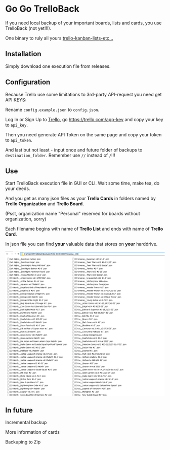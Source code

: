 # Go Go TrelloBack

If you need local backup of your important boards, lists and cards, you use TrelloBack (not yet!!!).

One binary to rulу all yours [trello-kanban-lists-etc...](https://trello.com)



## Installation

Simply download one execution file from releases.



## Configuration

Because Trello use some limitations to 3rd-party API-request you need get API KEYS: 

Rename ```config.example.json``` to ```config.json```.

Log In or Sign Up to [Trello](https://trello.com), go https://trello.com/app-key and copy your key to ```api_key```.

Then you need generate API Token on the same page and copy your token to ```api_token```.



And last but not least -  input once and future folder of backups to ```destination_folder```. Remember use ```//``` instead of ```/```!!!



##  Use

Start TrelloBack execution file in GUI or CLI. Wait some time, make tea, do your deeds.

And you get as many json files as your **Trello Cards** in folders named by **Trello Organization** and **Trello Board**.

(Psst, organization name "Personal" reserved for boards without organization, sorry)

Each filename begins with name of **Trello List** and ends with name of **Trello Card**.

In json file you can find **your** valuable data that stores on **your** harddrive.

![](<https://raw.githubusercontent.com/OmniMir/TrelloBack/master/EXAMPLE.png>)

## In future

Incremental backup

More information of cards

Backuping to Zip

